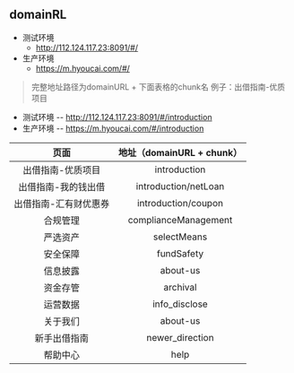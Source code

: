 ## domainRL
+ 测试环境
  - http://112.124.117.23:8091/#/
+ 生产环境
  - https://m.hyoucai.com/#/

> 完整地址路径为domainURL + 下面表格的chunk名
例子：出借指南-优质项目
+ 测试环境 -- http://112.124.117.23:8091/#/introduction
+ 生产环境 -- https://m.hyoucai.com/#/introduction

| 页面 | 地址（domainURL + chunk） |
| :------: | :------: |
| 出借指南-优质项目 | introduction |
| 出借指南-我的钱出借 | introduction/netLoan | 
| 出借指南-汇有财优惠券 | introduction/coupon |
| 合规管理 | complianceManagement |
| 严选资产 | selectMeans |
| 安全保障 | fundSafety |
| 信息披露 | about-us |
| 资金存管 | archival |
| 运营数据 | info_disclose |
| 关于我们 | about-us |
| 新手出借指南 | newer_direction |
| 帮助中心 | help |



```


```
